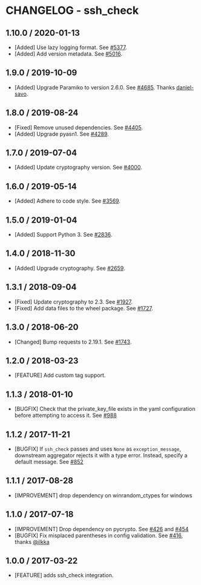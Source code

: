 # CHANGELOG - ssh_check

## 1.10.0 / 2020-01-13

* [Added] Use lazy logging format. See [#5377](https://github.com/DataDog/integrations-core/pull/5377).
* [Added] Add version metadata. See [#5016](https://github.com/DataDog/integrations-core/pull/5016).

## 1.9.0 / 2019-10-09

* [Added] Upgrade Paramiko to version 2.6.0. See [#4685](https://github.com/DataDog/integrations-core/pull/4685). Thanks [daniel-savo](https://github.com/daniel-savo).

## 1.8.0 / 2019-08-24

* [Fixed] Remove unused dependencies. See [#4405](https://github.com/DataDog/integrations-core/pull/4405).
* [Added] Upgrade pyasn1. See [#4289](https://github.com/DataDog/integrations-core/pull/4289).

## 1.7.0 / 2019-07-04

* [Added] Update cryptography version. See [#4000](https://github.com/DataDog/integrations-core/pull/4000).

## 1.6.0 / 2019-05-14

* [Added] Adhere to code style. See [#3569](https://github.com/DataDog/integrations-core/pull/3569).

## 1.5.0 / 2019-01-04

* [Added] Support Python 3. See [#2836][1].

## 1.4.0 / 2018-11-30

* [Added] Upgrade cryptography. See [#2659][2].

## 1.3.1 / 2018-09-04

* [Fixed] Update cryptography to 2.3. See [#1927][3].
* [Fixed] Add data files to the wheel package. See [#1727][4].

## 1.3.0 / 2018-06-20

* [Changed] Bump requests to 2.19.1. See [#1743][5].

## 1.2.0 / 2018-03-23

* [FEATURE] Add custom tag support.

## 1.1.3 / 2018-01-10

* [BUGFIX] Check that the private_key_file exists in the yaml configuration before attempting to access it. See [#988][6]

## 1.1.2 / 2017-11-21

* [BUGFIX] If `ssh_check` passes and uses `None` as `exception_message`, downstream aggregator rejects it with a type error.
  Instead, specify a default message. See [#852][7]

## 1.1.1 / 2017-08-28

* [IMPROVEMENT] drop dependency on winrandom_ctypes for windows

## 1.1.0 / 2017-07-18

* [IMPROVEMENT] Drop dependency on pycrypto. See [#426][8] and [#454][9]
* [BUGFIX] Fix misplaced parentheses in config validation. See [#416][10], thanks [@ilkka][11]

## 1.0.0 / 2017-03-22

* [FEATURE] adds ssh_check integration.

<!--- The following link definition list is generated by PimpMyChangelog --->
[1]: https://github.com/DataDog/integrations-core/pull/2836
[2]: https://github.com/DataDog/integrations-core/pull/2659
[3]: https://github.com/DataDog/integrations-core/pull/1927
[4]: https://github.com/DataDog/integrations-core/pull/1727
[5]: https://github.com/DataDog/integrations-core/pull/1743
[6]: https://github.com/DataDog/integrations-core/issues/988
[7]: https://github.com/DataDog/integrations-core/issues/852
[8]: https://github.com/DataDog/integrations-core/issues/426
[9]: https://github.com/DataDog/integrations-core/issues/454
[10]: https://github.com/DataDog/integrations-core/issues/416
[11]: https://github.com/ilkka
